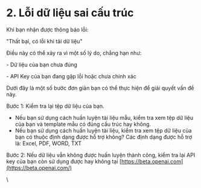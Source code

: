 # 2. Lỗi dữ liệu sai cấu trúc

Khi bạn nhận được thông báo lỗi:

"Thất bại, có lỗi khi tải dữ liệu"



Điều này có thể xảy ra vì một số lý do, chẳng hạn như:&#x20;

\- Dữ liệu của bạn chưa đúng&#x20;

\- API Key của bạn đang gặp lỗi hoặc chưa chính xác



Dưới đây là một số bước đơn giản bạn có thể thực hiện để giải quyết vấn đề này.

Bước 1: Kiểm tra lại tệp dữ liệu của bạn.&#x20;

* Nếu bạn sử dụng cách huấn luyện tài liệu mẫu, kiểm tra xem tệp dữ liệu của bạn và template mẫu có đúng cấu trúc hay không.
* Nếu bạn sử dụng cách huấn luyện tài liệu, kiểm tra xem tệp dữ liệu của bạn có thuộc định dạng được hỗ trợ không? Các định dạng được hỗ trợ là: Excel, PDF, WORD, TXT&#x20;

Bước 2: Nếu dữ liệu vẫn không được huấn luyện thành công, kiểm tra lại API key của bạn còn sử dụng được hay không tại [https://beta.openai.com](https://beta.openai.com/)

\

